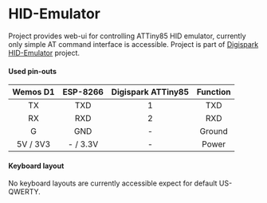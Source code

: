 # HID-Emulator

Project provides web-ui for controlling ATTiny85 HID emulator, currently only simple AT command interface is accessible.
Project is part of [Digispark HID-Emulator](https://github.com/aenniw/ATTINY85/tree/master/HID-Emulator) project.

#### Used pin-outs

| Wemos D1  | ESP-8266 | Digispark ATTiny85 | Function                      |
|:---------:|:--------:|:------------------:|:-----------------------------:|
| TX        | TXD      | 1                  | TXD                           |
| RX        | RXD      | 2                  | RXD                           |
| G         | GND      | -                  | Ground                        |
| 5V / 3V3  | - / 3.3V | -                  | Power                         |

#### Keyboard layout

No keyboard layouts are currently accessible expect for default US-QWERTY.